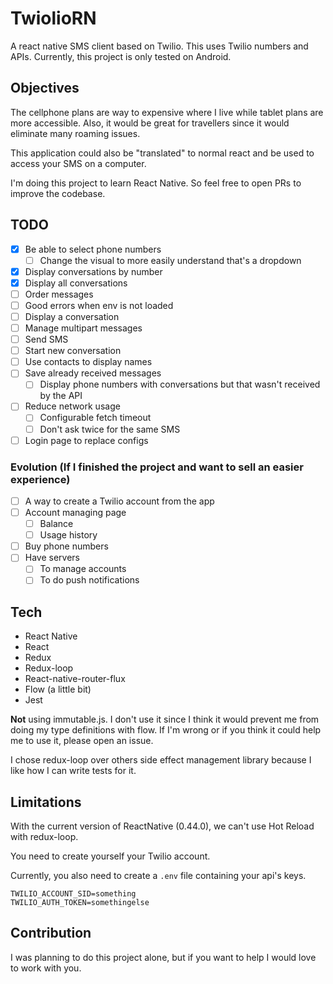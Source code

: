 # TwiolioRN
A react native SMS client based on Twilio. This uses Twilio numbers and APIs.
Currently, this project is only tested on Android.

## Objectives
The cellphone plans are way to expensive where I live while tablet plans are more accessible. Also, it would be great
for travellers since it would eliminate many roaming issues.

This application could also be "translated" to normal react and be used to access your SMS on a computer.

I'm doing this project to learn React Native. So feel free to open PRs to improve the codebase.

## TODO
- [x] Be able to select phone numbers
  - [ ] Change the visual to more easily understand that's a dropdown
- [x] Display conversations by number
- [x] Display all conversations
- [ ] Order messages
- [ ] Good errors when env is not loaded
- [ ] Display a conversation
- [ ] Manage multipart messages
- [ ] Send SMS
- [ ] Start new conversation
- [ ] Use contacts to display names
- [ ] Save already received messages
  - [ ] Display phone numbers with conversations but that wasn't received by the API
- [ ] Reduce network usage
  - [ ] Configurable fetch timeout
  - [ ] Don't ask twice for the same SMS
- [ ] Login page to replace configs

### Evolution (If I finished the project and want to sell an easier experience)
- [ ] A way to create a Twilio account from the app
- [ ] Account managing page
  - [ ] Balance
  - [ ] Usage history
- [ ] Buy phone numbers
- [ ] Have servers
  - [ ] To manage accounts
  - [ ] To do push notifications

## Tech
- React Native
- React
- Redux
- Redux-loop
- React-native-router-flux
- Flow (a little bit)
- Jest

**Not** using immutable.js. I don't use it since I think it would prevent me from doing my type definitions with flow.
If I'm wrong or if you think it could help me to use it, please open an issue.

I chose redux-loop over others side effect management library because I like how I can write tests for it.

## Limitations
With the current version of ReactNative (0.44.0), we can't use Hot Reload with redux-loop.

You need to create yourself your Twilio account.

Currently, you also need to create a `.env` file containing your api's keys.

```
TWILIO_ACCOUNT_SID=something
TWILIO_AUTH_TOKEN=somethingelse
```

## Contribution
I was planning to do this project alone, but if you want to help I would love to work with you.
